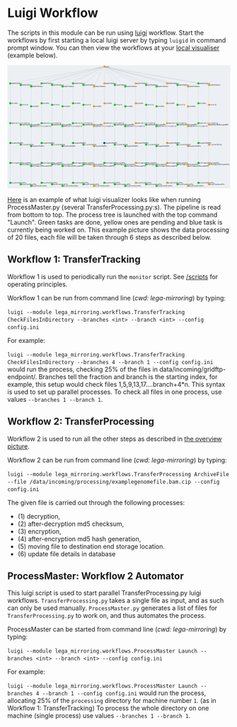 # Luigi Workflow
The scripts in this module can be run using [luigi](https://github.com/spotify/luigi) workflow. Start the workflows by first starting a local luigi server by typing `luigid` in command prompt window. You can then view the workflows at your [local visualiser](http://localhost:8082) (example below).


![Luigi Workflow Example](https://github.com/CSCfi/lega-mirroring/blob/master/lega_mirroring/workflows/luigi_example.png)

[Here](https://github.com/CSCfi/lega-mirroring/blob/master/lega_mirroring/workflows/luigi_example.png) is an example of what luigi visualizer looks like when running ProcessMaster.py (several TransferProcessing.py:s). The pipeline is read from bottom to top. The process tree is launched with the top command "Launch". Green tasks are done, yellow ones are pending and blue task is currently being worked on. This example picture shows the data processing of 20 files, each file will be taken through 6 steps as described below.

## Workflow 1: TransferTracking
Workflow 1 is used to periodically run the `monitor` script. See [/scripts](https://github.com/CSCfi/lega-mirroring/tree/master/lega_mirroring/scripts) for operating principles.

Workflow 1 can be run from command line (*cwd: lega-mirroring*) by typing:

`luigi --module lega_mirroring.workflows.TransferTracking CheckFilesInDirectory --branches <int> --branch <int> --config config.ini`

For example:

`luigi --module lega_mirroring.workflows.TransferTracking CheckFilesInDirectory --branches 4 --branch 1 --config config.ini` would run the process, checking
25% of the files in data/incoming/gridftp-endpoint/. Branches tell the fraction and branch is the starting index, for example, this setup
would check files 1,5,9,13,17....branch+4\*n. This syntax is used to set up parallel processes. To check all files in one process, use
values `--branches 1 --branch 1`.

## Workflow 2: TransferProcessing
Workflow 2 is used to run all the other steps as described in [the overview picture](https://github.com/CSCfi/lega-mirroring/blob/master/lega_visualised.png).

Workflow 2 can be run from command line (*cwd: lega-mirroring*) by typing:

`luigi --module lega_mirroring.workflows.TransferProcessing ArchiveFile --file /data/incoming/processing/examplegenomefile.bam.cip --config config.ini`



The given file is carried out through the following processes: 
* (1) decryption, 
* (2) after-decryption md5 checksum, 
* (3) encryption, 
* (4) after-encryption md5 hash generation, 
* (5) moving file to destination end storage location. 
* (6) update file details in database

## ProcessMaster: Workflow 2 Automator
This luigi script is used to start parallel TransferProcessing.py luigi workflows. `TransferProcessing.py` takes a single file as input,
and as such can only be used manually. `ProcessMaster.py` generates a list of files for `TransferProcessing.py` to work on, and thus
automates the process.

ProcessMaster can be started from command line (*cwd: lega-mirroring*) by typing:

`luigi --module lega_mirroring.workflows.ProcessMaster Launch --branches <int> --branch <int> --config config.ini`

For example:

`luigi --module lega_mirroring.workflows.ProcessMaster Launch --branches 4 --branch 1 --config config.ini` would run the process,
allocating 25% of the `processing` directory for machine number `1`. (as in Workflow 1: TransferTracking) To process the whole directory
on one machine (single process) use values `--branches 1 --branch 1`.
